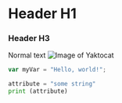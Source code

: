 # Header H1
### Header H3
Normal text
![Image of Yaktocat](https://octodex.github.com/images/yaktocat.png)
``` javascript
var myVar = "Hello, world!";
```
``` python
attribute = "some string"
print (attribute)
```
